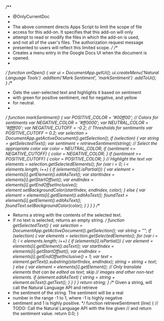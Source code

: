 
/**
* @OnlyCurrentDoc
*
* The above comment directs Apps Script to limit the scope of file
* access for this add-on. It specifies that this add-on will only
* attempt to read or modify the files in which the add-on is used,
* and not all of the user's files. The authorization request message
* presented to users will reflect this limited scope.
*/
/**
* Creates a menu entry in the Google Docs UI when the document is
* opened.
*
*/
function onOpen() {
  var ui = DocumentApp.getUi();
  ui.createMenu('Natural Language Tools')
    .addItem('Mark Sentiment', 'markSentiment')
    .addToUi();
}
/**
* Gets the user-selected text and highlights it based on sentiment
* with green for positive sentiment, red for negative, and yellow
* for neutral.
*
*/
function markSentiment() {
  var POSITIVE_COLOR = '#00ff00';  //  Colors for sentiments
  var NEGATIVE_COLOR = '#ff0000';
  var NEUTRAL_COLOR = '#ffff00';
  var NEGATIVE_CUTOFF = -0.2;   //  Thresholds for sentiments
  var POSITIVE_CUTOFF = 0.2;
  var selection = DocumentApp.getActiveDocument().getSelection();
  if (selection) {
    var string = getSelectedText();
    var sentiment = retrieveSentiment(string);
    //  Select the appropriate color
    var color = NEUTRAL_COLOR;
    if (sentiment <= NEGATIVE_CUTOFF) {
      color = NEGATIVE_COLOR;
    }
    if (sentiment >= POSITIVE_CUTOFF) {
      color = POSITIVE_COLOR;
    }
    //  Highlight the text
    var elements = selection.getSelectedElements();
    for (var i = 0; i < elements.length; i++) {
      if (elements[i].isPartial()) {
        var element = elements[i].getElement().editAsText();
        var startIndex = elements[i].getStartOffset();
        var endIndex = elements[i].getEndOffsetInclusive();
        element.setBackgroundColor(startIndex, endIndex, color);
      } else {
        var element = elements[i].getElement().editAsText();
        foundText = elements[i].getElement().editAsText();
        foundText.setBackgroundColor(color);
      }
    }
  }
}
/**
 * Returns a string with the contents of the selected text.
 * If no text is selected, returns an empty string.
 */
function getSelectedText() {
  var selection = DocumentApp.getActiveDocument().getSelection();
  var string = "";
  if (selection) {
    var elements = selection.getSelectedElements();
    for (var i = 0; i < elements.length; i++) {
      if (elements[i].isPartial()) {
        var element = elements[i].getElement().asText();
        var startIndex = elements[i].getStartOffset();
        var endIndex = elements[i].getEndOffsetInclusive() + 1;
        var text = element.getText().substring(startIndex, endIndex);
        string = string + text;
      } else {
        var element = elements[i].getElement();
        // Only translate elements that can be edited as text; skip
        // images and other non-text elements.
        if (element.editAsText) {
          string = string + element.asText().getText();
        }
      }
    }
  }
  return string;
}
/** Given a string, will call the Natural Language API and retrieve
  * the sentiment of the string.  The sentiment will be a real
  * number in the range -1 to 1, where -1 is highly negative
  * sentiment and 1 is highly positive.
*/
function retrieveSentiment (line) {
//  TODO:  Call the Natural Language API with the line given
//         and return the sentiment value.
  return 0.0;
}
